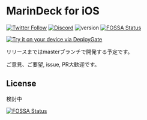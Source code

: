 # MarinDeck for iOS

[![Twitter Follow](https://img.shields.io/twitter/follow/vitomcharm?style=flat-square)](https://twitter.com/vitomcharm)
[![Discord](https://img.shields.io/badge/Discord-join-blue)](https://discord.gg/JKsqaxcnCW)
![version](https://img.shields.io/badge/version-Alpha-red)
[![FOSSA Status](https://app.fossa.com/api/projects/git%2Bgithub.com%2FRiniaOkyama%2FMarinDeck4iOS.svg?type=shield)](https://app.fossa.com/projects/git%2Bgithub.com%2FRiniaOkyama%2FMarinDeck4iOS?ref=badge_shield)


[<img src="https://dply.me/mcdh5i/button/large" alt="Try it on your device via DeployGate">](https://dply.me/mcdh5i#install)


リリースまではmasterブランチで開発する予定です。



ご意見、ご要望, issue, PR大歓迎です。

## License

検討中

[![FOSSA Status](https://app.fossa.com/api/projects/git%2Bgithub.com%2FRiniaOkyama%2FMarinDeck4iOS.svg?type=large)](https://app.fossa.com/projects/git%2Bgithub.com%2FRiniaOkyama%2FMarinDeck4iOS?ref=badge_large)
